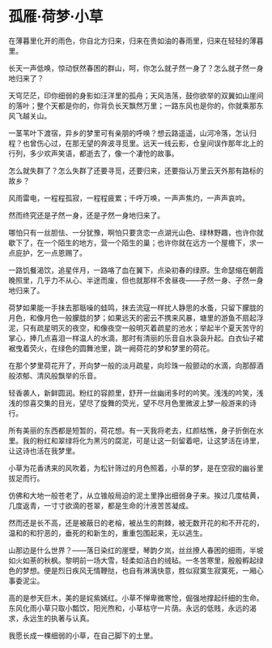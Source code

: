 # 孤雁·荷梦·小草

在薄暮里化开的雨色，你自北方归来，归来在贵如油的春雨里，归来在轻轻的薄暮里。 


长天一声低唤，惊动恹然春困的群山，呵，你怎么就孑然一身了？怎么就孑然一身地归来了？ 


天穹茫茫，印你细弱的身影如汪洋里的孤舟；天风浩荡，鼓你欲举的双翼如山崖间的落叶；整个天都是你的，你背负长天飘然万里；一路东风也是你的，你就乘那东风飞越关山。 


一茎苇叶下渡宿，异乡的梦里可有亲朋的呼唤？想云路遥遥，山河冷落，怎认归程？也曾伤心过，在那无望的奔波寻觅里。远天一线云影，仓皇间误作那年北上的行列，多少欢声笑语，都逝去了，像一个凄怆的故事。 


怎么就失群了？怎么失群了还要寻觅，还要归来，还要指认万里云天外那有路标的故乡？ 


风雨雷电，一程程孤寂，一程程疲累；千呼万唤，一声声焦灼，一声声哀吟。 


然而终究还是孑然一身，还是孑然一身地归来了。 


哪怕只有一丝胆怯、一分犹豫，啊怕只要贪恋一点湖光山色、绿林野趣，也许你就歇下了，在一个陌生的地方，营一个陌生的巢；也许你就在远方一个屋檐下，求一点庇护，乞一点恩赐了。 


一路饥餐渴饮，追星伴月，一路咯了血在翼下，点染初春的绿原。生命瑟缩在朝霞晚照里，几乎力不从心、半途而废，但也就那样不舍昼夜——孑然一身、孑然一身地归来了。 


荷梦如果能一手抹去那聒噪的蛙鸣，抹去流寇一样扰人静思的水蚤，只留下朦胧的月色，和像月色一般朦胧的梦；如果远天的密云不携来风暴，塘里的游鱼不扇起浮泥，只有疏星明灭的夜空，和像夜空一般明灭着疏星的池水；举起半个夏天苦守的掌心，捧几点喜泪一样温人的水滴，那时有清丽的乐音自水袅袅升起。白衣仙子裙裾曳着荧火，在绿色的圆舞池里，跳一阙荷花的梦和梦里的荷花。 


在那个梦里荷花开了，开向梦一般的淡月疏星，向珍珠一般颤动的水滴，向那醇酒般浓郁、清风般飘举的乐音。 


轻香袭人，新鲜圆润。粉红的容颜里，舒开一丝幽闭多时的吟笑。浅浅的吟笑，浅浅的惊喜交集的目光，望尽了旋舞的荧光，望不尽月色里微波上梦一般游来的诗行。 


所有美丽的东西都是短暂的，荷花想。有一天我将老去，红颜枯憔，身子折倒在水里。我的粉红和翠绿将化为黑污的腐泥，可是让这一刻留着吧，让这梦活在诗里，让这诗也活在我梦里。 


小草为花香诱来的风吹着，为松针筛过的月色照着，小草的梦，是在空寂的幽谷里拔足而行。 


仿佛和大地一般苍老了，从立锥般局迫的泥土里挣出细弱身子来。挨过几度枯黄，几度返青，一寸寸欲滴的苍翠，都是生命的汁液苦苦凝成。 


然而还是长不高，还是被蔽日的老榕，被丛生的荆棘，被无数开花的和不开花的，温和的和狞恶的，垂死的和新生的，重重包围起来，无以逃生。 


山那边是什么世界？——落日染红的崖壁，琴韵夕岚，丝丝撩人春困的细雨，半坡如火如荼的秋枫。黎明前一场大雪，轻柔如洁白的绒毡。一冬苦寒里，殷殷孵起绿色的梦想。便是烈日疾风无情鞭挞，也自有淋漓快意，胜似寂寞生寂寞死，一厢心事委泥尘。 


高的是参天巨木，美的是姹紫嫣红。小草不惮卑微寒怆，倔强地撑起纤细的生命。东风化雨小草只取小瓢饮，阳光煦和，小草枯守一片荫。永远的低贱，永远的渴求，永远生的执著与认真。 


我愿长成一棵细弱的小草，在自己脚下的土里。
 